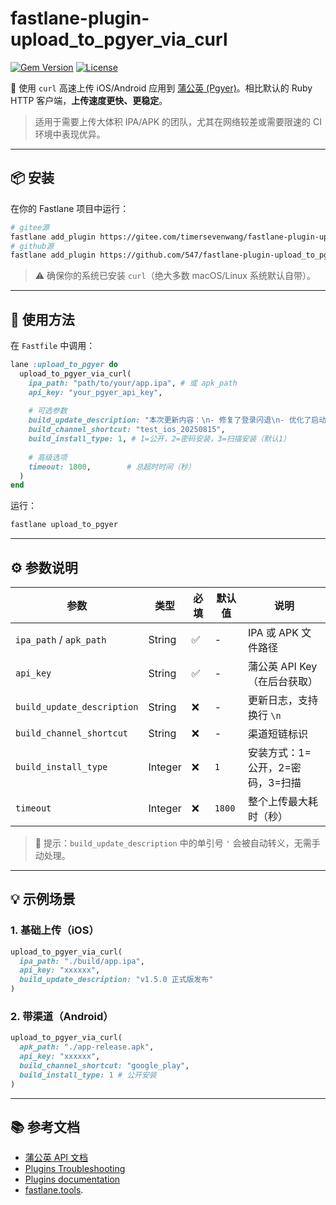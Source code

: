 
# fastlane-plugin-upload_to_pgyer_via_curl

[![Gem Version](https://img.shields.io/gem/v/fastlane-plugin-upload_to_pgyer_via_curl.svg?style=flat)](https://rubygems.org/gems/fastlane-plugin-upload_to_pgyer_via_curl)
[![License](https://img.shields.io/badge/license-MIT-green.svg?style=flat)](https://opensource.org/licenses/MIT)

🚀 使用 `curl` 高速上传 iOS/Android 应用到 [蒲公英 (Pgyer)](https://www.pgyer.com)。相比默认的 Ruby HTTP 客户端，**上传速度更快、更稳定**。

> 适用于需要上传大体积 IPA/APK 的团队，尤其在网络较差或需要限速的 CI 环境中表现优异。

---

## 📦 安装

在你的 Fastlane 项目中运行：

```bash
# gitee源
fastlane add_plugin https://gitee.com/timersevenwang/fastlane-plugin-upload_to_pgyer_via_curl/releases/download/1.0.0/fastlane-plugin-upload_to_pgyer_via_curl-1.0.0.gem
# github源
fastlane add_plugin https://github.com/547/fastlane-plugin-upload_to_pgyer_via_curl/releases/download/1.0.0/fastlane-plugin-upload_to_pgyer_via_curl-1.0.0.gem
```

> ⚠️ 确保你的系统已安装 `curl`（绝大多数 macOS/Linux 系统默认自带）。

---

## 🚀 使用方法

在 `Fastfile` 中调用：

```ruby
lane :upload_to_pgyer do
  upload_to_pgyer_via_curl(
    ipa_path: "path/to/your/app.ipa", # 或 apk_path
    api_key: "your_pgyer_api_key",
    
    # 可选参数
    build_update_description: "本次更新内容：\n- 修复了登录闪退\n- 优化了启动速度",
    build_channel_shortcut: "test_ios_20250815",
    build_install_type: 1, # 1=公开，2=密码安装，3=扫描安装（默认1）
    
    # 高级选项
    timeout: 1800,        # 总超时时间（秒）
  )
end
```

运行：

```bash
fastlane upload_to_pgyer
```

---

## ⚙️ 参数说明

| 参数 | 类型 | 必填 | 默认值 | 说明 |
|------|------|------|--------|------|
| `ipa_path` / `apk_path` | String | ✅ | - | IPA 或 APK 文件路径 |
| `api_key` | String | ✅ | - | 蒲公英 API Key（在后台获取） |
| `build_update_description` | String | ❌ | - | 更新日志，支持换行 `\n` |
| `build_channel_shortcut` | String | ❌ | - | 渠道短链标识 |
| `build_install_type` | Integer | ❌ | `1` | 安装方式：1=公开，2=密码，3=扫描 |
| `timeout` | Integer | ❌ | `1800` | 整个上传最大耗时（秒） |

> 📝 提示：`build_update_description` 中的单引号 `'` 会被自动转义，无需手动处理。

---

## 💡 示例场景

### 1. 基础上传（iOS）

```ruby
upload_to_pgyer_via_curl(
  ipa_path: "./build/app.ipa",
  api_key: "xxxxxx",
  build_update_description: "v1.5.0 正式版发布"
)
```

### 2. 带渠道（Android）

```ruby
upload_to_pgyer_via_curl(
  apk_path: "./app-release.apk",
  api_key: "xxxxxx",
  build_channel_shortcut: "google_play",
  build_install_type: 1 # 公开安装
)
```

---

## 📚 参考文档
- [蒲公英 API 文档](https://www.pgyer.com/doc/view/api#uploadApp)
- [Plugins Troubleshooting](https://docs.fastlane.tools/plugins/plugins-troubleshooting/) 
- [Plugins documentation](https://docs.fastlane.tools/actions/)
- [fastlane.tools](https://fastlane.tools).


